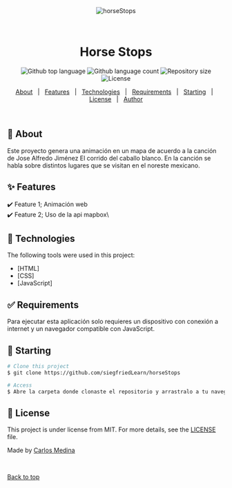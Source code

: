 <div align="center" id="top"> 
  <img src="./.github/app.gif" alt="horseStops" />

  &#xa0;

  <!-- <a href="https://horseStops.netlify.app">Demo</a> -->
</div>

<h1 align="center">Horse Stops</h1>

<p align="center">
  <img alt="Github top language" src="https://img.shields.io/github/languages/top/siegfriedLearn/horseStops?color=56BEB8">

  <img alt="Github language count" src="https://img.shields.io/github/languages/count/siegfriedLearn/horseStops?color=56BEB8">

  <img alt="Repository size" src="https://img.shields.io/github/repo-size/siegfriedLearn/horseStops?color=56BEB8">

  <img alt="License" src="https://img.shields.io/github/license/siegfriedLearn/horseStops?color=56BEB8">

  <!-- <img alt="Github issues" src="https://img.shields.io/github/issues/siegfriedLearn/horseStops?color=56BEB8" /> -->

  <!-- <img alt="Github forks" src="https://img.shields.io/github/forks/siegfriedLearn/horseStops?color=56BEB8" /> -->

  <!-- <img alt="Github stars" src="https://img.shields.io/github/stars/siegfriedLearn/horseStops?color=56BEB8" /> -->
</p>

<!-- Status -->

<!-- <h4 align="center"> 
	🚧  horseStops 🚀 Under construction...  🚧
</h4> 

<hr> -->

<p align="center">
  <a href="#dart-about">About</a> &#xa0; | &#xa0; 
  <a href="#sparkles-features">Features</a> &#xa0; | &#xa0;
  <a href="#rocket-technologies">Technologies</a> &#xa0; | &#xa0;
  <a href="#white_check_mark-requirements">Requirements</a> &#xa0; | &#xa0;
  <a href="#checkered_flag-starting">Starting</a> &#xa0; | &#xa0;
  <a href="#memo-license">License</a> &#xa0; | &#xa0;
  <a href="https://github.com/siegfriedLearn" target="_blank">Author</a>
</p>

<br>

## :dart: About ##

Este proyecto genera una animación en un mapa de acuerdo a la canción de Jose Alfredo Jiménez El corrido del caballo blanco. En la canción se habla sobre distintos lugares que se visitan en el noreste mexicano.

## :sparkles: Features ##

:heavy_check_mark: Feature 1; Animación web\
:heavy_check_mark: Feature 2; Uso de la api mapbox\

## :rocket: Technologies ##

The following tools were used in this project:

- [HTML]
- [CSS]
- [JavaScript]


## :white_check_mark: Requirements ##

Para ejecutar esta aplicación solo requieres un dispositivo con conexión a internet y un navegador compatible con JavaScript.

## :checkered_flag: Starting ##

```bash
# Clone this project
$ git clone https://github.com/siegfriedLearn/horseStops

# Access
$ Abre la carpeta donde clonaste el repositorio y arrastralo a tu navegador

```

## :memo: License ##

This project is under license from MIT. For more details, see the [LICENSE](LICENSE.md) file.


Made by <a href="https://github.com/siegfriedLearn" target="_blank">Carlos Medina</a>

&#xa0;

<a href="#top">Back to top</a>
